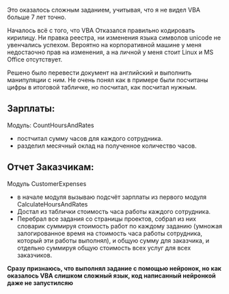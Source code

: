 Это оказалось сложным заданием, учитывая, что я не видел VBA больше 7 лет точно.

Началось всё с того, что VBA Отказался правильно кодировать кирилицу.
Ни правка реестра, ни изменения языка символов unicode не увенчались успехом.
Вероятно на корпоративной машине у меня недостаочно прав на изменения,
а на личной у меня стоит Linux и MS Office отсутствует.

Решено было перевести документ на английский и выполнить манипуляции с ним.
Не очень понял как в примере были посчитаны цифры в итоговой табличке, но посчитал, как посчитал нужным.

## Зарплаты:
Модуль: CountHoursAndRates
 - постчитал сумму часов для каждого сотрудника.
 - разделил месячный оклад на полученное количество часов.

## Отчет Заказчикам:
Модуль CustomerExpenses
 - в начале модуля вызываю подсчёт зарплаты из первого модуля CalculateHoursAndRates
 - Достал из таблички стоимость часа работы каждого сотрудника.
 - Перебрал все задания со страницы проектов, собрал из них словарик суммируя стоимость работ по каждому заданию (умножая залогированное время на стоимость часа работы сотрудника, который эти работы выполнял), и общую сумму для заказчика, и отдельно суммируя общую стоимость всех услуг для всех заказчиков.

 **Сразу признаюсь, что выполнял задание с помощью нейронок, но как оказалось VBA слишком сложный язык, код написанный нейронкой даже не запустилсяю**